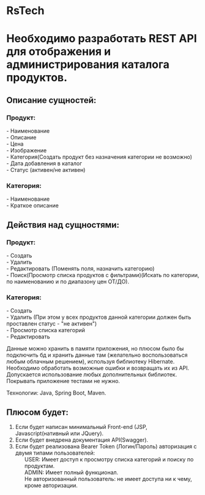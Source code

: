 # RsTech
<h1>Необходимо разработать REST API для отображения и администрирования каталога продуктов.</h1>
<h2>Описание сущностей:</h2>
<h3>Продукт:</h3>
- Наименование
<br>- Описание
<br>- Цена
<br>- Изображение
<br>- Категория(Создать продукт без назначения категории не возможно)
<br>- Дата добавления в каталог
<br>- Статус (активен/не активен)
<h3>Категория:</h3>
- Наименование
<br>- Краткое описание
<h2>Действия над сущностями:</h2>
<h3>Продукт:</h3>
- Создать
<br>- Удалить
<br>- Редактировать (Поменять поля, назначить категорию)
<br>- Поиск(Просмотр списка продуктов с фильтрами)(Искать по категории, по наименованию и по диапазону цен ОТ/ДО).
<h3>Категория:</h3>
- Создать
<br>- Удалить (При этом у всех продуктов данной категории должен быть проставлен статус - "не активен")
<br>- Просмотр списка категорий
<br>- Редактировать
<p>
Данные можно хранить в памяти приложения, но плюсом было бы подключить бд и хранить данные там (желательно воспользоваться любым облачным решением), используя библиотеку Hibernate.
Необходимо обработать возможные ошибки и возвращать их из API.
Допускается использование любых дополнительных библиотек.
Покрывать приложение тестами не нужно.
</p>
Технологии: Java, Spring Boot, Maven.
<h2>Плюсом будет:</h2>
<ol>
<li> Если будет написан минимальный Front-end (JSP, Javascript(нативный или JQuery).
<li> Если будет внедрена документация API(Swagger).
<li> Если будет реализована Bearer Token (Логин/Пароль) авторизация с двумя типами пользователей:
   <ul>USER: Имеет доступ к просмотру списка категорий и поиску по продуктам.</ul>
   <ul>ADMIN: Имеет полный функционал.</ul>
   <ul>Не авторизованный пользователь: не имеет доступа ни к чему, кроме авторизации.</ul>
</ol>
